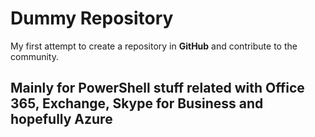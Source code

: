 # Dummy Repository

My first attempt to create a repository in **GitHub** and contribute to the community.

## Mainly for PowerShell stuff related with Office 365, Exchange, Skype for Business and hopefully Azure
